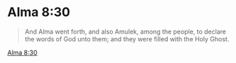 # Alma 8:30

> And Alma went forth, and also Amulek, among the people, to declare the words of God unto them; and they were filled with the Holy Ghost.

[Alma 8:30](https://www.churchofjesuschrist.org/study/scriptures/bofm/alma/8?lang=eng&id=p30#p30)


